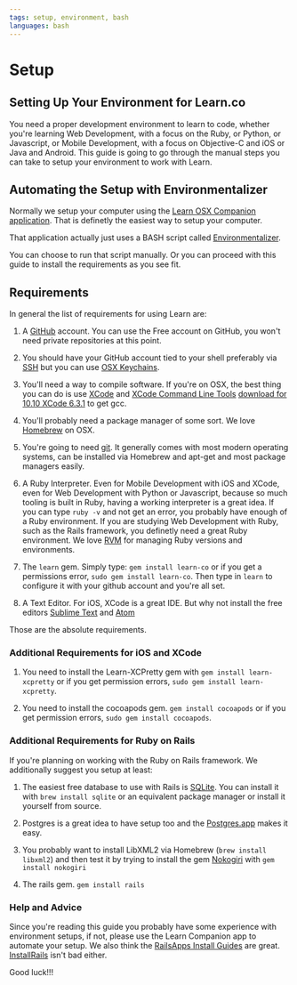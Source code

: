```yaml
---
tags: setup, environment, bash
languages: bash
---
```


# Setup

## Setting Up Your Environment for Learn.co

You need a proper development environment to learn to code, whether you're learning Web Development, with a focus on the Ruby, or Python, or Javascript, or Mobile Development, with a focus on Objective-C and iOS or Java and Android. This guide is going to go through the manual steps you can take to setup your environment to work with Learn.

## Automating the Setup with Environmentalizer

Normally we setup your computer using the [Learn OSX Companion application](https://flatironschool-static.s3.amazonaws.com/learn.zip). That is definetly the easiest way to setup your computer.

That application actually just uses a BASH script called [Environmentalizer](https://github.com/learn-co-curriculum/setup-with-environmentalizer).

You can choose to run that script manually. Or you can proceed with this guide to install the requirements as you see fit.

## Requirements

In general the list of requirements for using Learn are:

1. A [GitHub](https://github.com/join) account. You can use the Free account on GitHub, you won't need private repositories at this point.

2. You should have your GitHub account tied to your shell preferably via [SSH](https://help.github.com/articles/generating-ssh-keys/) but you can use [OSX Keychains](https://help.github.com/articles/updating-credentials-from-the-osx-keychain/).

3. You'll need a way to compile software. If you're on OSX, the best thing you can do is use [XCode](https://developer.apple.com/xcode/downloads/) and [XCode Command Line Tools](https://developer.apple.com/library/ios/technotes/tn2339/_index.html) [download for 10.10 XCode 6.3.1](http://adcdownload.apple.com/Developer_Tools/Command_Line_Tools_OS_X_10.10_for_Xcode_6.3.1/commandlinetoolsosx10.10forxcode6.3.1.dmg) to get gcc.

4. You'll probably need a package manager of some sort. We love [Homebrew](http://brew.sh/) on OSX.

5. You're going to need [git](http://git-scm.com/downloads). It generally comes with most modern operating systems, can be installed via Homebrew and apt-get and most package managers easily. 

6. A Ruby Interpreter. Even for Mobile Development with iOS and XCode, even for Web Development with Python or Javascript, because so much tooling is built in Ruby, having a working interpreter is a great idea. If you can type `ruby -v` and not get an error, you probably have enough of a Ruby environment. If you are studying Web Development with Ruby, such as the Rails framework, you definetly need a great Ruby environment. We love [RVM](https://rvm.io/) for managing Ruby versions and environments.

7. The `learn` gem. Simply type: `gem install learn-co` or if you get a permissions error, `sudo gem install learn-co`. Then type in `learn` to configure it with your github account and you're all set.

8. A Text Editor. For iOS, XCode is a great IDE. But why not install the free editors [Sublime Text](http://www.sublimetext.com/) and [Atom](https://atom.io/)

Those are the absolute requirements.

### Additional Requirements for iOS and XCode

1. You need to install the Learn-XCPretty gem with `gem install learn-xcpretty` or if you get permission errors, `sudo gem install learn-xcpretty`.

2. You need to install the cocoapods gem. `gem install cocoapods` or if you get permission errors, `sudo gem install cocoapods`.

### Additional Requirements for Ruby on Rails

If you're planning on working with the Ruby on Rails framework. We additionally suggest you setup at least:

1. The easiest free database to use with Rails is [SQLite](https://www.sqlite.org/download.html). You can install it with `brew install sqlite` or an equivalent package manager or install it yourself from source.

2. Postgres is a great idea to have setup too and the [Postgres.app](http://postgresapp.com/) makes it easy.

3. You probably want to install LibXML2 via Homebrew (`brew install libxml2`) and then test it by trying to install the gem [Nokogiri](http://www.nokogiri.org/tutorials/installing_nokogiri.html#mac_os_x) with `gem install nokogiri`

4. The rails gem. `gem install rails`

### Help and Advice

Since you're reading this guide you probably have some experience with environment setups, if not, please use the Learn Companion app to automate your setup. We also think the [RailsApps Install Guides](http://railsapps.github.io/installrubyonrails-mac.html) are great. [InstallRails](http://installrails.com/) isn't bad either.

Good luck!!!
